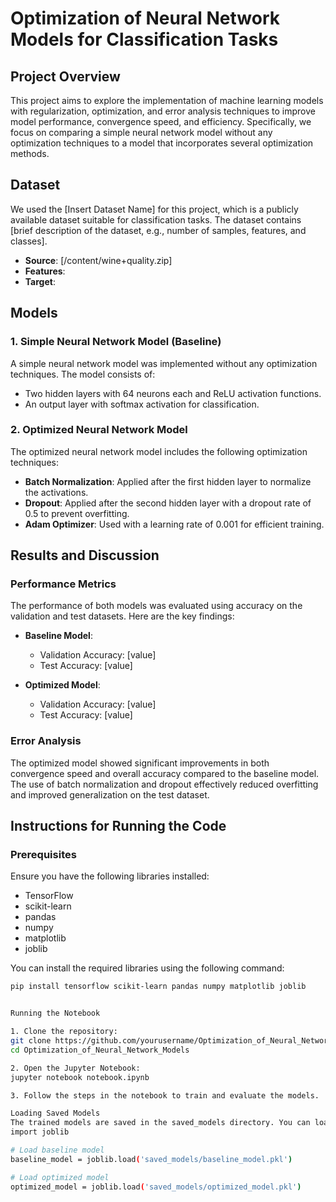 # Optimization of Neural Network Models for Classification Tasks

## Project Overview

This project aims to explore the implementation of machine learning models with regularization, optimization, and error analysis techniques to improve model performance, convergence speed, and efficiency. Specifically, we focus on comparing a simple neural network model without any optimization techniques to a model that incorporates several optimization methods.

## Dataset

We used the [Insert Dataset Name] for this project, which is a publicly available dataset suitable for classification tasks. The dataset contains [brief description of the dataset, e.g., number of samples, features, and classes].

- **Source**: [/content/wine+quality.zip]
- **Features**:
- **Target**:

## Models

### 1. Simple Neural Network Model (Baseline)

A simple neural network model was implemented without any optimization techniques. The model consists of:

- Two hidden layers with 64 neurons each and ReLU activation functions.
- An output layer with softmax activation for classification.

### 2. Optimized Neural Network Model

The optimized neural network model includes the following optimization techniques:

- **Batch Normalization**: Applied after the first hidden layer to normalize the activations.
- **Dropout**: Applied after the second hidden layer with a dropout rate of 0.5 to prevent overfitting.
- **Adam Optimizer**: Used with a learning rate of 0.001 for efficient training.

## Results and Discussion

### Performance Metrics

The performance of both models was evaluated using accuracy on the validation and test datasets. Here are the key findings:

- **Baseline Model**:

  - Validation Accuracy: [value]
  - Test Accuracy: [value]

- **Optimized Model**:
  - Validation Accuracy: [value]
  - Test Accuracy: [value]

### Error Analysis

The optimized model showed significant improvements in both convergence speed and overall accuracy compared to the baseline model. The use of batch normalization and dropout effectively reduced overfitting and improved generalization on the test dataset.

## Instructions for Running the Code

### Prerequisites

Ensure you have the following libraries installed:

- TensorFlow
- scikit-learn
- pandas
- numpy
- matplotlib
- joblib

You can install the required libraries using the following command:

```bash
pip install tensorflow scikit-learn pandas numpy matplotlib joblib


Running the Notebook

1. Clone the repository:
git clone https://github.com/yourusername/Optimization_of_Neural_Network_Models.git
cd Optimization_of_Neural_Network_Models

2. Open the Jupyter Notebook:
jupyter notebook notebook.ipynb

3. Follow the steps in the notebook to train and evaluate the models.

Loading Saved Models
The trained models are saved in the saved_models directory. You can load them using the following code:
import joblib

# Load baseline model
baseline_model = joblib.load('saved_models/baseline_model.pkl')

# Load optimized model
optimized_model = joblib.load('saved_models/optimized_model.pkl')

```
